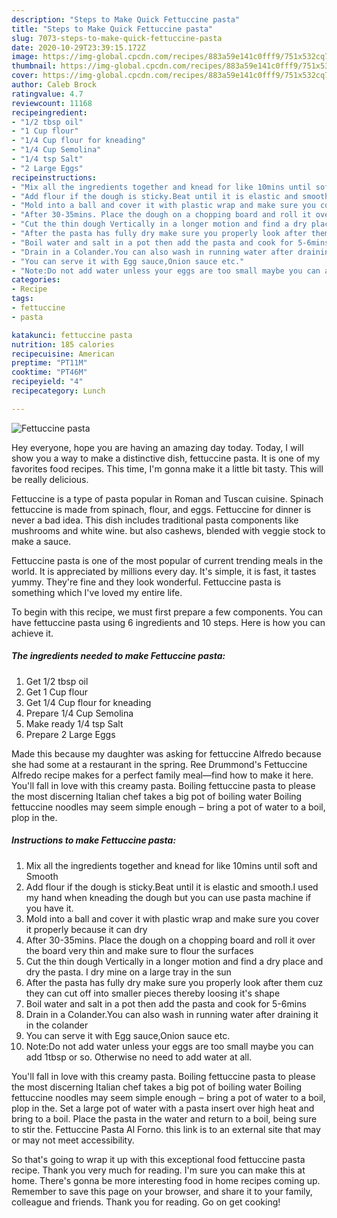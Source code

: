 ```yaml
---
description: "Steps to Make Quick Fettuccine pasta"
title: "Steps to Make Quick Fettuccine pasta"
slug: 7073-steps-to-make-quick-fettuccine-pasta
date: 2020-10-29T23:39:15.172Z
image: https://img-global.cpcdn.com/recipes/883a59e141c0fff9/751x532cq70/fettuccine-pasta-recipe-main-photo.jpg
thumbnail: https://img-global.cpcdn.com/recipes/883a59e141c0fff9/751x532cq70/fettuccine-pasta-recipe-main-photo.jpg
cover: https://img-global.cpcdn.com/recipes/883a59e141c0fff9/751x532cq70/fettuccine-pasta-recipe-main-photo.jpg
author: Caleb Brock
ratingvalue: 4.7
reviewcount: 11168
recipeingredient:
- "1/2 tbsp oil"
- "1 Cup flour"
- "1/4 Cup flour for kneading"
- "1/4 Cup Semolina"
- "1/4 tsp Salt"
- "2 Large Eggs"
recipeinstructions:
- "Mix all the ingredients together and knead for like 10mins until soft and Smooth"
- "Add flour if the dough is sticky.Beat until it is elastic and smooth.I used my hand when kneading the dough but you can use pasta machine if you have it."
- "Mold into a ball and cover it with plastic wrap and make sure you cover it properly because it can dry"
- "After 30-35mins. Place the dough on a chopping board and roll it over the board very thin and make sure to flour the surfaces"
- "Cut the thin dough Vertically in a longer motion and find a dry place and dry the pasta. I dry mine on a large tray in the sun"
- "After the pasta has fully dry make sure you properly look after them cuz they can cut off into smaller pieces thereby loosing it&#39;s shape"
- "Boil water and salt in a pot then add the pasta and cook for 5-6mins"
- "Drain in a Colander.You can also wash in running water after draining it in the colander"
- "You can serve it with Egg sauce,Onion sauce etc."
- "Note:Do not add water unless your eggs are too small maybe you can add 1tbsp or so. Otherwise no need to add water at all."
categories:
- Recipe
tags:
- fettuccine
- pasta

katakunci: fettuccine pasta 
nutrition: 185 calories
recipecuisine: American
preptime: "PT11M"
cooktime: "PT46M"
recipeyield: "4"
recipecategory: Lunch

---
```



![Fettuccine pasta](https://img-global.cpcdn.com/recipes/883a59e141c0fff9/751x532cq70/fettuccine-pasta-recipe-main-photo.jpg)

Hey everyone, hope you are having an amazing day today. Today, I will show you a way to make a distinctive dish, fettuccine pasta. It is one of my favorites food recipes. This time, I'm gonna make it a little bit tasty. This will be really delicious.

Fettuccine is a type of pasta popular in Roman and Tuscan cuisine. Spinach fettuccine is made from spinach, flour, and eggs. Fettuccine for dinner is never a bad idea. This dish includes traditional pasta components like mushrooms and white wine. but also cashews, blended with veggie stock to make a sauce.

Fettuccine pasta is one of the most popular of current trending meals in the world. It is appreciated by millions every day. It's simple, it is fast, it tastes yummy. They're fine and they look wonderful. Fettuccine pasta is something which I've loved my entire life.


To begin with this recipe, we must first prepare a few components. You can have fettuccine pasta using 6 ingredients and 10 steps. Here is how you can achieve it.

<!--inarticleads1-->

##### The ingredients needed to make Fettuccine pasta:

1. Get 1/2 tbsp oil
1. Get 1 Cup flour
1. Get 1/4 Cup flour for kneading
1. Prepare 1/4 Cup Semolina
1. Make ready 1/4 tsp Salt
1. Prepare 2 Large Eggs


Made this because my daughter was asking for fettuccine Alfredo because she had some at a restaurant in the spring. Ree Drummond&#39;s Fettuccine Alfredo recipe makes for a perfect family meal—find how to make it here. You&#39;ll fall in love with this creamy pasta. Boiling fettuccine pasta to please the most discerning Italian chef takes a big pot of boiling water Boiling fettuccine noodles may seem simple enough ‒ bring a pot of water to a boil, plop in the. 

<!--inarticleads2-->

##### Instructions to make Fettuccine pasta:

1. Mix all the ingredients together and knead for like 10mins until soft and Smooth
1. Add flour if the dough is sticky.Beat until it is elastic and smooth.I used my hand when kneading the dough but you can use pasta machine if you have it.
1. Mold into a ball and cover it with plastic wrap and make sure you cover it properly because it can dry
1. After 30-35mins. Place the dough on a chopping board and roll it over the board very thin and make sure to flour the surfaces
1. Cut the thin dough Vertically in a longer motion and find a dry place and dry the pasta. I dry mine on a large tray in the sun
1. After the pasta has fully dry make sure you properly look after them cuz they can cut off into smaller pieces thereby loosing it&#39;s shape
1. Boil water and salt in a pot then add the pasta and cook for 5-6mins
1. Drain in a Colander.You can also wash in running water after draining it in the colander
1. You can serve it with Egg sauce,Onion sauce etc.
1. Note:Do not add water unless your eggs are too small maybe you can add 1tbsp or so. Otherwise no need to add water at all.


You&#39;ll fall in love with this creamy pasta. Boiling fettuccine pasta to please the most discerning Italian chef takes a big pot of boiling water Boiling fettuccine noodles may seem simple enough ‒ bring a pot of water to a boil, plop in the. Set a large pot of water with a pasta insert over high heat and bring to a boil. Place the pasta in the water and return to a boil, being sure to stir the. Fettuccine Pasta Al Forno. this link is to an external site that may or may not meet accessibility. 

So that's going to wrap it up with this exceptional food fettuccine pasta recipe. Thank you very much for reading. I'm sure you can make this at home. There's gonna be more interesting food in home recipes coming up. Remember to save this page on your browser, and share it to your family, colleague and friends. Thank you for reading. Go on get cooking!
